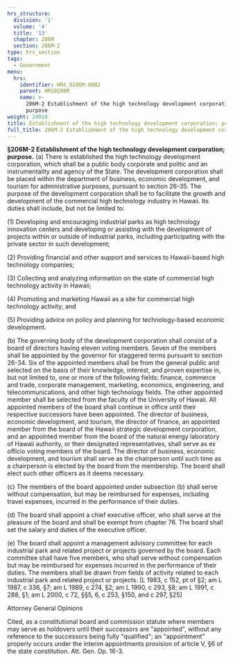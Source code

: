 ```yaml
---
hrs_structure:
  division: '1'
  volume: '4'
  title: '13'
  chapter: 206M
  section: 206M-2
type: hrs_section
tags:
  - Government
menu:
  hrs:
    identifier: HRS_0206M-0002
    parent: HRS0206M
    name: >-
      206M-2 Establishment of the high technology development corporation;
      purpose
weight: 24010
title: Establishment of the high technology development corporation; purpose
full_title: 206M-2 Establishment of the high technology development corporation; purpose
---
```

**§206M-2 Establishment of the high technology development corporation; purpose.** (a) There is established the high technology development corporation, which shall be a public body corporate and politic and an instrumentality and agency of the State. The development corporation shall be placed within the department of business, economic development, and tourism for administrative purposes, pursuant to section 26-35\. The purpose of the development corporation shall be to facilitate the growth and development of the commercial high technology industry in Hawaii. Its duties shall include, but not be limited to:

(1) Developing and encouraging industrial parks as high technology innovation centers and developing or assisting with the development of projects within or outside of industrial parks, including participating with the private sector in such development;

(2) Providing financial and other support and services to Hawaii-based high technology companies;

(3) Collecting and analyzing information on the state of commercial high technology activity in Hawaii;

(4) Promoting and marketing Hawaii as a site for commercial high technology activity; and

(5) Providing advice on policy and planning for technology-based economic development.

(b) The governing body of the development corporation shall consist of a board of directors having eleven voting members. Seven of the members shall be appointed by the governor for staggered terms pursuant to section 26-34\. Six of the appointed members shall be from the general public and selected on the basis of their knowledge, interest, and proven expertise in, but not limited to, one or more of the following fields: finance, commerce and trade, corporate management, marketing, economics, engineering, and telecommunications, and other high technology fields. The other appointed member shall be selected from the faculty of the University of Hawaii. All appointed members of the board shall continue in office until their respective successors have been appointed. The director of business, economic development, and tourism, the director of finance, an appointed member from the board of the Hawaii strategic development corporation, and an appointed member from the board of the natural energy laboratory of Hawaii authority, or their designated representatives, shall serve as ex officio voting members of the board. The director of business, economic development, and tourism shall serve as the chairperson until such time as a chairperson is elected by the board from the membership. The board shall elect such other officers as it deems necessary.

(c) The members of the board appointed under subsection (b) shall serve without compensation, but may be reimbursed for expenses, including travel expenses, incurred in the performance of their duties.

(d) The board shall appoint a chief executive officer, who shall serve at the pleasure of the board and shall be exempt from chapter 76\. The board shall set the salary and duties of the executive officer.

(e) The board shall appoint a management advisory committee for each industrial park and related project or projects governed by the board. Each committee shall have five members, who shall serve without compensation but may be reimbursed for expenses incurred in the performance of their duties. The members shall be drawn from fields of activity related to each industrial park and related project or projects. [L 1983, c 152, pt of §2; am L 1987, c 336, §7; am L 1989, c 274, §2; am L 1990, c 293, §8; am L 1991, c 288, §1; am L 2000, c 72, §§5, 6, c 253, §150, and c 297, §25]

Attorney General Opinions

Cited, as a constitutional board and commission statute where members may serve as holdovers until their successors are "appointed", without any reference to the successors being fully "qualified"; an "appointment" properly occurs under the interim appointments provision of article V, §6 of the state constitution. Att. Gen. Op. 16-3.